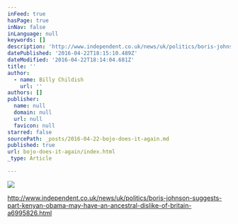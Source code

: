 ```yaml
---
inFeed: true
hasPage: true
inNav: false
inLanguage: null
keywords: []
description: 'http://www.independent.co.uk/news/uk/politics/boris-johnson-suggests-part-kenyan-obama-may-have-an-ancestral-dislike-of-britain-a6995826.html'
datePublished: '2016-04-22T18:15:10.489Z'
dateModified: '2016-04-22T18:14:04.681Z'
title: ''
author:
  - name: Billy Childish
    url: ''
authors: []
publisher:
  name: null
  domain: null
  url: null
  favicon: null
starred: false
sourcePath: _posts/2016-04-22-bojo-does-it-again.md
published: true
url: bojo-does-it-again/index.html
_type: Article

---
```

![](https://the-grid-user-content.s3-us-west-2.amazonaws.com/628f01c1-e452-4d1a-8fd7-4e6240860c17.jpg)

http://www.independent.co.uk/news/uk/politics/boris-johnson-suggests-part-kenyan-obama-may-have-an-ancestral-dislike-of-britain-a6995826.html